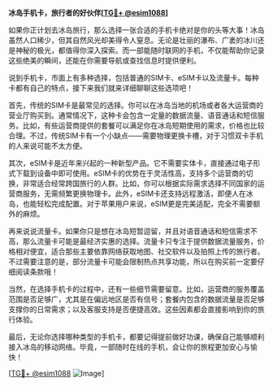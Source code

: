 **冰岛手机卡，旅行者的好伙伴[[TG💪+ @esim1088](https://t.me/s/esim1088)]**

如果你正计划去冰岛旅行，那么选择一张合适的手机卡绝对是你的头等大事！冰岛虽然人口稀少，但其自然风光却美得令人窒息。无论是壮丽的瀑布、广袤的冰川还是神秘的极光，都值得你深入探索。而一部能随时联网的手机，不仅能帮助你记录这些绝美的瞬间，还能在你需要导航或查找信息时提供便利。

说到手机卡，市面上有多种选择，包括普通的SIM卡、eSIM卡以及流量卡。每种卡都有自己的特点，接下来我们就来详细聊聊这些选项吧！

首先，传统的SIM卡是最常见的选择。你可以在冰岛当地的机场或者各大运营商的营业厅购买到。通常情况下，这种卡会包含一定量的数据流量、语音通话和短信服务。比如，有些运营商提供的套餐可以满足你在冰岛短期使用的需求，价格也比较合理。不过，传统SIM卡有一个小缺点——需要物理更换卡槽，对于习惯双卡手机的人来说可能不太方便。

其次，eSIM卡是近年来兴起的一种新型产品。它不需要实体卡，直接通过电子形式下载到设备中即可使用。eSIM卡的优势在于灵活性高，支持多个运营商的切换，非常适合经常跨国旅行的人群。比如，你可以根据实际需求选择不同国家的运营商服务，无需频繁更换物理卡。此外，eSIM卡还支持远程激活，即便人在冰岛，也能轻松完成配置。对于苹果用户来说，eSIM更是完美适配，完全不需要额外的麻烦。

再来说说流量卡。如果你只是想在冰岛短暂逗留，并且对语音通话和短信需求不高，那么流量卡可能是最经济实惠的选择。流量卡只专注于提供数据流量服务，价格相对便宜，适合那些主要依靠网络获取地图、社交软件以及拍照上传的旅行者。不过需要注意的是，部分流量卡可能会限制热点共享功能，所以在购买前一定要仔细阅读条款哦！

当然，在选择手机卡的过程中，还有一些细节需要留意。比如，运营商的服务覆盖范围是否足够广，尤其是在偏远地区是否有信号；套餐内包含的数据流量是否足够支撑你的日常需求；以及客服支持是否便捷高效。这些因素都会直接影响到你的旅行体验。

最后，无论你选择哪种类型的手机卡，都要记得提前做好功课，确保自己能够顺利接入冰岛的移动网络。毕竟，一部随时在线的手机，会让你的旅程更加安心与愉快！

[[TG💪+ @esim1088](https://t.me/s/esim1088) ![Image](https://i.postimg.cc/4NQfJmqS/Snipaste-2025-05-13-00-14-12.png)]